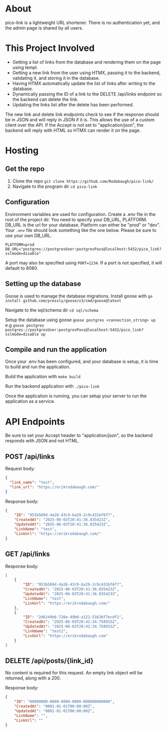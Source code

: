 # About
pico-link is a lightweight URL shortener.  There is no authentication yet, and the admin page is shared by all users.

# This Project Involved
- Getting a list of links from the database and rendering them on the page using templ.
- Getting a new link from the user using HTMX, passing it to the backend, validating it, and storing it in the database.
- Having HTMX automatically update the list of links after writing to the database.
- Dynamically passing the ID of a link to the DELETE /api/links endpoint so the backend can delete the link.
- Updating the links list after the delete has been performed.

The new link and delete link endpoints check to see if the response should be in JSON and will reply in JSON if it is. This allows the use of a custom client over the API. If the Accept is not set to "application/json", the backend will reply with HTML so HTMX can render it on the page.

# Hosting
## Get the repo

1. Clone the repo `git clone https://github.com/Rodabaugh/pico-link/`
2. Navigate to the program dir `cd pico-link`

## Configuration

Environment variables are used for configuration. Create a .env file in the root of the project dir. You need to specify your DB_URL, PLATFORM. DB_URL is the url for your database. Platform can either be "prod" or "dev". Your `.env` file should look something like the one below. Please be sure to use your own DB_URL.
```
PLATFORM=prod
DB_URL="postgres://postgresUser:postgresPass@localhost:5432/pico_link?sslmode=disable"
```

A port may also be specified using ```PORT=1234```. If a port is not specified, it will default to 8080.

## Setting up the database

Goose is used to manage the database migrations. Install goose with `go install github.com/pressly/goose/v3/cmd/goose@latest`

Navigate to the sql/schema dir `cd sql/schema`

Setup the database using goose `goose postgres <connection_string> up` e.g `goose postgres postgres://postgresUser:postgresPass@localhost:5432/pico_link?sslmode=disable up`

## Compile and run the application

Once your .env has been configured, and your database is setup, it is time to build and run the application.

Build the application with `make build`

Run the backend application with `./pico-link`

Once the application is running, you can setup your server to run the application as a service.

# API Endpoints
Be sure to set your Accept header to "application/json", so the backend responds with JSON and not HTML.

## POST /api/links
Request body:
```json
{
  "link_name": "test",
  "link_url": "https://erikrodabaugh.com/"
}
```

Response body:
```json
{
	"ID": "953b569d-4a26-43c9-ba29-2c9c431bf6f7",
	"CreatedAt": "2025-06-03T20:41:36.035423Z",
	"UpdatedAt": "2025-06-03T20:41:36.035423Z",
	"LinkName": "test",
	"LinkUrl": "https://erikrodabaugh.com/"
}
```

## GET /api/links
Response body:
```json
[
	{
		"ID": "953b569d-4a26-43c9-ba29-2c9c431bf6f7",
		"CreatedAt": "2025-06-03T20:41:36.035423Z",
		"UpdatedAt": "2025-06-03T20:41:36.035423Z",
		"LinkName": "test",
		"LinkUrl": "https://erikrodabaugh.com/"
	},
	{
		"ID": "2d6249b6-726e-49b0-a122-51630f7ecdf1",
		"CreatedAt": "2025-06-03T20:42:34.758915Z",
		"UpdatedAt": "2025-06-03T20:42:34.758915Z",
		"LinkName": "test2",
		"LinkUrl": "https://erikrodabaugh.com"
	}
]
```

## DELETE /api/posts/{link_id}

No content is required for this request. An empty link object will be returned, along with a 200.

Response body:
```json
{
	"ID": "00000000-0000-0000-0000-000000000000",
	"CreatedAt": "0001-01-01T00:00:00Z",
	"UpdatedAt": "0001-01-01T00:00:00Z",
	"LinkName": "",
	"LinkUrl": ""
}
```